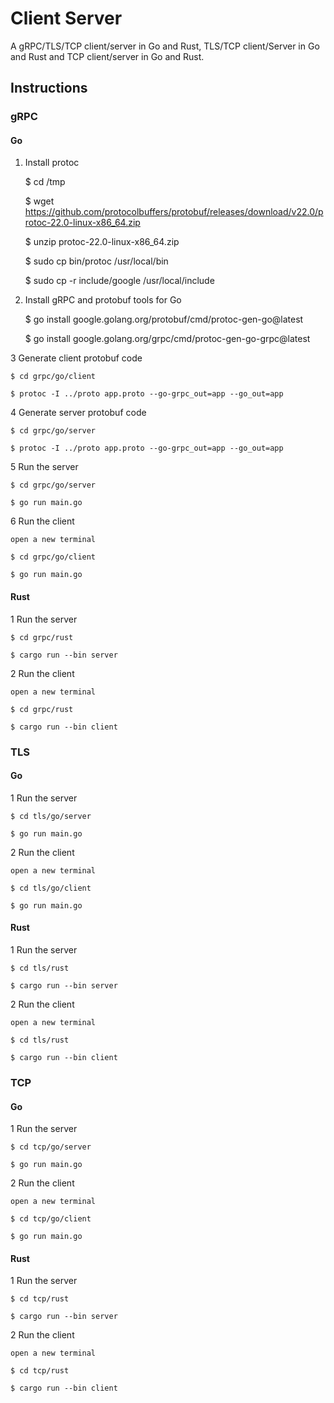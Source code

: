 # Client Server

A gRPC/TLS/TCP client/server in Go and Rust, TLS/TCP client/Server in Go and Rust and TCP client/server in Go and Rust.

## Instructions

### gRPC

#### Go

1. Install protoc

    $ cd /tmp

    $ wget https://github.com/protocolbuffers/protobuf/releases/download/v22.0/protoc-22.0-linux-x86_64.zip

    $ unzip protoc-22.0-linux-x86_64.zip

    $ sudo cp bin/protoc /usr/local/bin

    $ sudo cp -r include/google /usr/local/include

2. Install gRPC and protobuf tools for Go

    $ go install google.golang.org/protobuf/cmd/protoc-gen-go@latest

    $ go install google.golang.org/grpc/cmd/protoc-gen-go-grpc@latest

3 Generate client protobuf code

    $ cd grpc/go/client

    $ protoc -I ../proto app.proto --go-grpc_out=app --go_out=app

4 Generate server protobuf code

    $ cd grpc/go/server

    $ protoc -I ../proto app.proto --go-grpc_out=app --go_out=app

5 Run the server

    $ cd grpc/go/server

    $ go run main.go

6 Run the client

    open a new terminal

    $ cd grpc/go/client

    $ go run main.go

#### Rust

1 Run the server

    $ cd grpc/rust

    $ cargo run --bin server

2 Run the client

    open a new terminal

    $ cd grpc/rust

    $ cargo run --bin client

### TLS

#### Go

1 Run the server

    $ cd tls/go/server

    $ go run main.go

2 Run the client

    open a new terminal

    $ cd tls/go/client

    $ go run main.go

#### Rust

1 Run the server

    $ cd tls/rust

    $ cargo run --bin server

2 Run the client

    open a new terminal

    $ cd tls/rust

    $ cargo run --bin client

### TCP

#### Go

1 Run the server

    $ cd tcp/go/server

    $ go run main.go

2 Run the client

    open a new terminal

    $ cd tcp/go/client

    $ go run main.go

#### Rust

1 Run the server

    $ cd tcp/rust

    $ cargo run --bin server

2 Run the client

    open a new terminal

    $ cd tcp/rust

    $ cargo run --bin client
